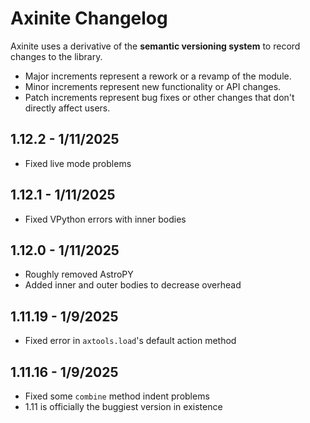 # Axinite Changelog
Axinite uses a derivative of the **semantic versioning system** to record changes to the library. 
- Major increments represent a rework or a revamp of the module.
- Minor increments represent new functionality or API changes.
- Patch increments represent bug fixes or other changes that don't directly affect users.
## 1.12.2 - 1/11/2025
- Fixed live mode problems
## 1.12.1 - 1/11/2025
- Fixed VPython errors with inner bodies
## 1.12.0 - 1/11/2025
- Roughly removed AstroPY
- Added inner and outer bodies to decrease overhead
## 1.11.19 - 1/9/2025
- Fixed error in `axtools.load`'s default action method 
## 1.11.16 - 1/9/2025
- Fixed some `combine` method indent problems
- 1.11 is officially the buggiest version in existence 
